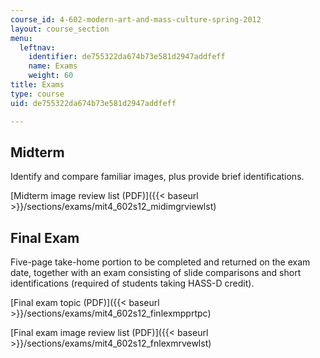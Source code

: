 ```yaml
---
course_id: 4-602-modern-art-and-mass-culture-spring-2012
layout: course_section
menu:
  leftnav:
    identifier: de755322da674b73e581d2947addfeff
    name: Exams
    weight: 60
title: Exams
type: course
uid: de755322da674b73e581d2947addfeff

---
```


Midterm
-------

Identify and compare familiar images, plus provide brief identifications.

[Midterm image review list (PDF)]({{< baseurl >}}/sections/exams/mit4_602s12_midimgrviewlst)

Final Exam
----------

Five-page take-home portion to be completed and returned on the exam date, together with an exam consisting of slide comparisons and short identifications (required of students taking HASS-D credit).

[Final exam topic (PDF)]({{< baseurl >}}/sections/exams/mit4_602s12_finlexmpprtpc)

[Final exam image review list (PDF)]({{< baseurl >}}/sections/exams/mit4_602s12_fnlexmrvewlst)